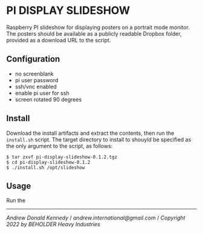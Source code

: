 PI DISPLAY SLIDESHOW
====================

Raspberry PI slideshow for displaying posters on a portrait mode monitor. The posters should be available as a publicly readable Dropbox folder, provided as a download URL to the script.

## Configuration

* no screenblank
* pi user password
* ssh/vnc enabled
* enable pi user for ssh
* screen rotated 90 degrees

## Install

Download the install artifacts and extract the contents, then run the `install.sh` script. The target directory to install to shouyld be specified as the only argument to the script, as follows:

```
$ tar zxvf pi-display-slideshow-0.1.2.tgz
$ cd pi-display-slideshow-0.1.2
$ ./install.sh /opt/slideshow
```

## Usage

Run the 


----
_Andrew Donald Kennedy_ / _andrew.international@gmail.com_ / _Copyright 2022 by BEHOLDER Heavy Industries_